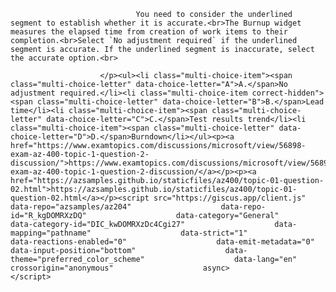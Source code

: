 <p class="card-text">
							
								You need to consider the underlined segment to establish whether it is accurate.<br>The Burnup widget measures the elapsed time from creation of work items to their completion.<br>Select `No adjustment required` if the underlined segment is accurate. If the underlined segment is inaccurate, select the accurate option.<br>
							
						</p><ul><li class="multi-choice-item"><span class="multi-choice-letter" data-choice-letter="A">A.</span>No adjustment required.</li><li class="multi-choice-item correct-hidden"><span class="multi-choice-letter" data-choice-letter="B">B.</span>Lead time</li><li class="multi-choice-item"><span class="multi-choice-letter" data-choice-letter="C">C.</span>Test results trend</li><li class="multi-choice-item"><span class="multi-choice-letter" data-choice-letter="D">D.</span>Burndown</li></ul><p><a href="https://www.examtopics.com/discussions/microsoft/view/56898-exam-az-400-topic-1-question-2-discussion/">https://www.examtopics.com/discussions/microsoft/view/56898-exam-az-400-topic-1-question-2-discussion/</a></p><p><a href="https://azsamples.github.io/staticfiles/az400/topic-01-question-02.html">https://azsamples.github.io/staticfiles/az400/topic-01-question-02.html</a></p><script src="https://giscus.app/client.js"                    data-repo="azsamples/az204"                    data-repo-id="R_kgDOMRXzDQ"                    data-category="General"                    data-category-id="DIC_kwDOMRXzDc4Cgi27"                    data-mapping="pathname"                    data-strict="1"                    data-reactions-enabled="0"                    data-emit-metadata="0"                    data-input-position="bottom"                    data-theme="preferred_color_scheme"                    data-lang="en"                    crossorigin="anonymous"                    async>                    </script>